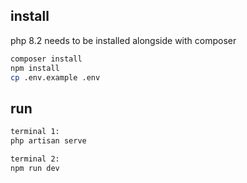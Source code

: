 ## install

php 8.2 needs to be installed alongside with composer

```bash
composer install
npm install
cp .env.example .env
```

## run

```bash
terminal 1:
php artisan serve

terminal 2:
npm run dev
```
